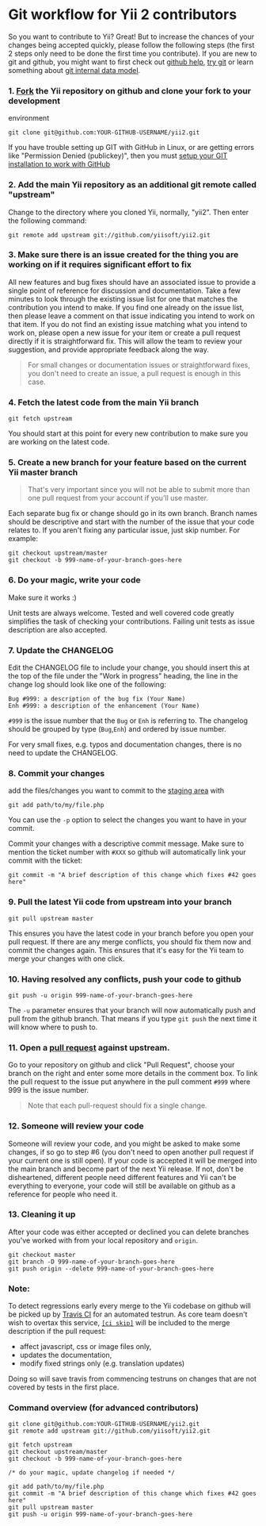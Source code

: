 Git workflow for Yii 2 contributors
===================================

So you want to contribute to Yii? Great! But to increase the chances of your changes being accepted quickly, please
follow the following steps (the first 2 steps only need to be done the first time you contribute). If you are new to git
and github, you might want to first check out [github help](http://help.github.com/), [try git](https://try.github.com)
or learn something about [git internal data model](http://nfarina.com/post/9868516270/git-is-simpler).

### 1. [Fork](http://help.github.com/fork-a-repo/) the Yii repository on github and clone your fork to your development
environment

```
git clone git@github.com:YOUR-GITHUB-USERNAME/yii2.git
```

If you have trouble setting up GIT with GitHub in Linux, or are getting errors like "Permission Denied (publickey)",
then you must [setup your GIT installation to work with GitHub](http://help.github.com/linux-set-up-git/)

### 2. Add the main Yii repository as an additional git remote called "upstream"

Change to the directory where you cloned Yii, normally, "yii2". Then enter the following command:

```
git remote add upstream git://github.com/yiisoft/yii2.git
```

### 3. Make sure there is an issue created for the thing you are working on if it requires significant effort to fix

All new features and bug fixes should have an associated issue to provide a single point of reference for discussion
and documentation. Take a few minutes to look through the existing issue list for one that matches the contribution you
intend to make. If you find one already on the issue list, then please leave a comment on that issue indicating you
intend to work on that item. If you do not find an existing issue matching what you intend to work on, please open a
new issue for your item or create a pull request directly if it is straightforward fix. This will allow the team to review your suggestion, and provide appropriate feedback along
the way.

> For small changes or documentation issues or straightforward fixes, you don't need to create an issue, a pull request is enough in this case.

### 4. Fetch the latest code from the main Yii branch

```
git fetch upstream
```

You should start at this point for every new contribution to make sure you are working on the latest code.

### 5. Create a new branch for your feature based on the current Yii master branch

> That's very important since you will not be able to submit more than one pull request from your account if you'll
  use master.

Each separate bug fix or change should go in its own branch. Branch names should be descriptive and start with
the number of the issue that your code relates to. If you aren't fixing any particular issue, just skip number.
For example:

```
git checkout upstream/master
git checkout -b 999-name-of-your-branch-goes-here
```

### 6. Do your magic, write your code

Make sure it works :)

Unit tests are always welcome. Tested and well covered code greatly simplifies the task of checking your contributions.
Failing unit tests as issue description are also accepted.

### 7. Update the CHANGELOG

Edit the CHANGELOG file to include your change, you should insert this at the top of the file under the
"Work in progress" heading, the line in the change log should look like one of the following:

```
Bug #999: a description of the bug fix (Your Name)
Enh #999: a description of the enhancement (Your Name)
```

`#999` is the issue number that the `Bug` or `Enh` is referring to.
The changelog should be grouped by type (`Bug`,`Enh`) and ordered by issue number.

For very small fixes, e.g. typos and documentation changes, there is no need to update the CHANGELOG.

### 8. Commit your changes

add the files/changes you want to commit to the [staging area](http://gitref.org/basic/#add) with

```
git add path/to/my/file.php
```

You can use the `-p` option to select the changes you want to have in your commit.

Commit your changes with a descriptive commit message. Make sure to mention the ticket number with `#XXX` so github will
automatically link your commit with the ticket:

```
git commit -m "A brief description of this change which fixes #42 goes here"
```

### 9. Pull the latest Yii code from upstream into your branch

```
git pull upstream master
```

This ensures you have the latest code in your branch before you open your pull request. If there are any merge conflicts,
you should fix them now and commit the changes again. This ensures that it's easy for the Yii team to merge your changes
with one click.

### 10. Having resolved any conflicts, push your code to github

```
git push -u origin 999-name-of-your-branch-goes-here
```

The `-u` parameter ensures that your branch will now automatically push and pull from the github branch. That means
if you type `git push` the next time it will know where to push to.

### 11. Open a [pull request](http://help.github.com/send-pull-requests/) against upstream.

Go to your repository on github and click "Pull Request", choose your branch on the right and enter some more details
in the comment box. To link the pull request to the issue put anywhere in the pull comment `#999` where 999 is the
issue number.

> Note that each pull-request should fix a single change.

### 12. Someone will review your code

Someone will review your code, and you might be asked to make some changes, if so go to step #6 (you don't need to open
another pull request if your current one is still open). If your code is accepted it will be merged into the main branch
and become part of the next Yii release. If not, don't be disheartened, different people need different features and Yii
can't be everything to everyone, your code will still be available on github as a reference for people who need it.

### 13. Cleaning it up

After your code was either accepted or declined you can delete branches you've worked with from your local repository
and `origin`.

```
git checkout master
git branch -D 999-name-of-your-branch-goes-here
git push origin --delete 999-name-of-your-branch-goes-here
```

### Note:

To detect regressions early every merge to the Yii codebase on github will be picked up by
[Travis CI](http://travis-ci.org) for an automated testrun. As core team doesn't wish to overtax this service,
[`[ci skip]`](http://about.travis-ci.org/docs/user/how-to-skip-a-build/) will be included to the merge description if
the pull request:

* affect javascript, css or image files only,
* updates the documentation,
* modify fixed strings only (e.g. translation updates)

Doing so will save travis from commencing testruns on changes that are not covered by tests in the first place.

### Command overview (for advanced contributors)

```
git clone git@github.com:YOUR-GITHUB-USERNAME/yii2.git
git remote add upstream git://github.com/yiisoft/yii2.git
```

```
git fetch upstream
git checkout upstream/master
git checkout -b 999-name-of-your-branch-goes-here

/* do your magic, update changelog if needed */

git add path/to/my/file.php
git commit -m "A brief description of this change which fixes #42 goes here"
git pull upstream master
git push -u origin 999-name-of-your-branch-goes-here
```
